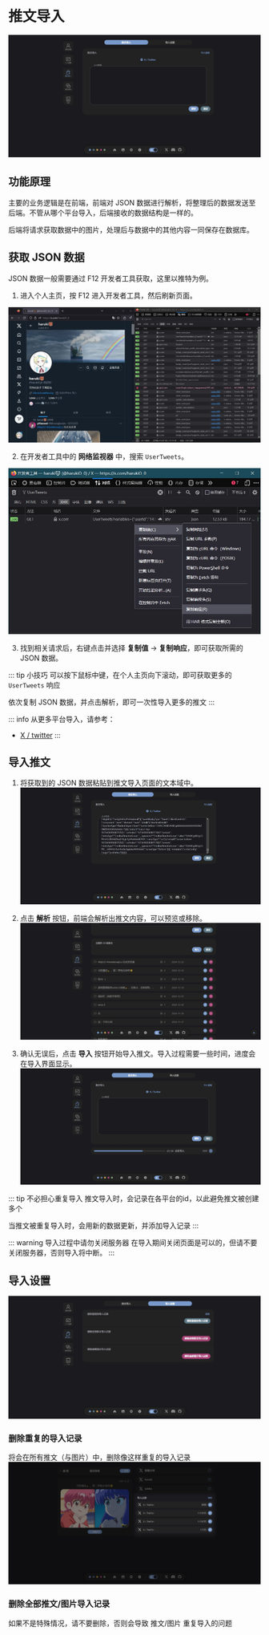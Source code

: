 # 推文导入
![](./assets/2024-12-30_161640.jpg)

## 功能原理
主要的业务逻辑是在前端，前端对 JSON 数据进行解析，将整理后的数据发送至后端。不管从哪个平台导入，后端接收的数据结构是一样的。

后端将请求获取数据中的图片，处理后与数据中的其他内容一同保存在数据库。

## 获取 JSON 数据
JSON 数据一般需要通过 F12 开发者工具获取，这里以推特为例。

1. 进入个人主页，按 F12 进入开发者工具，然后刷新页面。

![](./assets/2024-12-30_162236.jpg)

2. 在开发者工具中的 **网络监视器** 中，搜索 `UserTweets`。

![](./assets/2024-12-30_162607.jpg)

3. 找到相关请求后，右键点击并选择 **复制值** -> **复制响应**，即可获取所需的 JSON 数据。

::: tip 小技巧
可以按下鼠标中键，在个人主页向下滚动，即可获取更多的 `UserTweets` 响应

依次复制 JSON 数据，并点击解析，即可一次性导入更多的推文
:::

::: info 从更多平台导入，请参考：
- [X / twitter](./import/x-twitter.md)
:::

## 导入推文
1. 将获取到的 JSON 数据粘贴到推文导入页面的文本域中。
![](./assets/2024-12-30_163434.jpg)

2. 点击 **解析** 按钮，前端会解析出推文内容，可以预览或移除。
![](./assets/2024-12-30_163532.jpg)

3. 确认无误后，点击 **导入** 按钮开始导入推文。导入过程需要一些时间，进度会在导入界面显示。
![](./assets/2024-12-30_163726.jpg)

::: tip 不必担心重复导入
推文导入时，会记录在各平台的id，以此避免推文被创建多个

当推文被重复导入时，会用新的数据更新，并添加导入记录
:::


::: warning 导入过程中请勿关闭服务器
在导入期间关闭页面是可以的，但请不要关闭服务器，否则导入将中断。
:::


## 导入设置
![](./assets/2024-12-30_171951.jpg)

### 删除重复的导入记录
将会在所有推文（与图片）中，删除像这样重复的导入记录
![](./assets/2024-12-30_172502.jpg)

### 删除全部推文/图片导入记录
如果不是特殊情况，请不要删除，否则会导致 推文/图片 重复导入的问题

